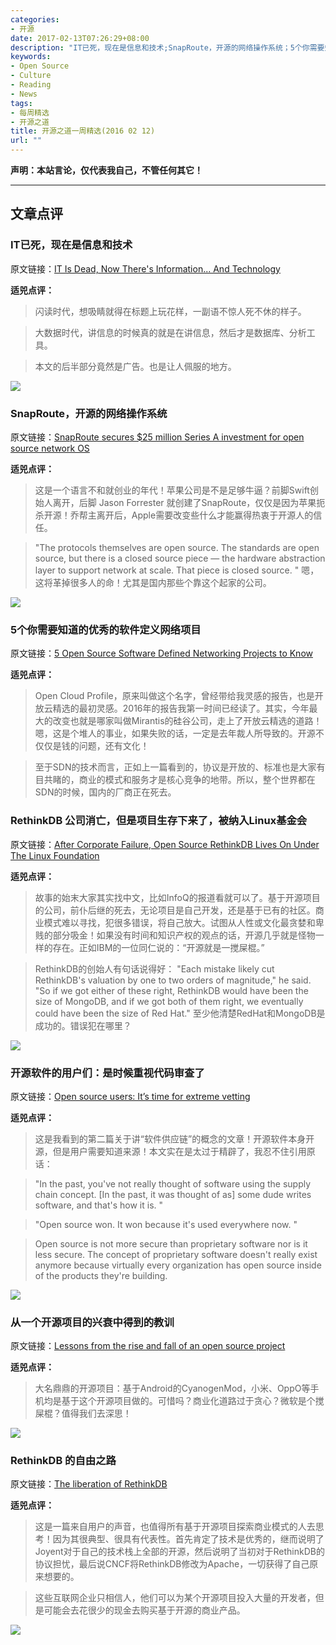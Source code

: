 ```yaml
---
categories:
- 开源
date: 2017-02-13T07:26:29+08:00
description: "IT已死，现在是信息和技术;SnapRoute，开源的网络操作系统；5个你需要知道的优秀的软件定义网络项目；RethinkDB 公司消亡，但是项目生存下来了，被纳入Linux基金会；开源软件的用户们：是时候重视代码审查了；从一个开源项目的兴衰中得到的教训；RethinkDB 的自由之路"
keywords:
- Open Source
- Culture
- Reading
- News
tags:
- 每周精选
- 开源之道
title: 开源之道一周精选(2016 02 12)
url: ""
---
```


**声明：本站言论，仅代表我自己，不管任何其它！**

---

## 文章点评

### IT已死，现在是信息和技术

原文链接：[IT Is Dead, Now There's Information... And Technology](https://www.forbes.com/sites/adrianbridgwater/2017/02/05/it-is-dead-now-theres-information-and-technology/2/#25f0e5149181)

**适兕点评：**

> 闪读时代，想吸睛就得在标题上玩花样，一副语不惊人死不休的样子。

> 大数据时代，讲信息的时候真的就是在讲信息，然后才是数据库、分析工具。

> 本文的后半部分竟然是广告。也是让人佩服的地方。

![](https://tctechcrunch2011.files.wordpress.com/2017/02/gettyimages-625989276.jpg?w=1318)

### SnapRoute，开源的网络操作系统

原文链接：[SnapRoute secures $25 million Series A investment for open source network OS](https://techcrunch.com/2017/02/07/snaproute-secures-25-million-series-a-investment-for-open-source-network-os/)

**适兕点评：**

> 这是一个语言不和就创业的年代！苹果公司是不是足够牛逼？前脚Swift创始人离开，后脚 Jason Forrester 就创建了SnapRoute，仅仅是因为苹果扼杀开源！乔帮主离开后，Apple需要改变些什么才能赢得热衷于开源人的信任。

> "The protocols themselves are open source. The standards are open source, but there is a closed source piece — the hardware abstraction layer to support network at scale. That piece is closed source. " 嗯，这将革掉很多人的命！尤其是国内那些个靠这个起家的公司。

![](https://www.linux.com/sites/lcom/files/styles/rendered_file/public/software-defined-networking_0.jpg?itok=FeWzZo8n)

### 5个你需要知道的优秀的软件定义网络项目

原文链接：[5 Open Source Software Defined Networking Projects to Know](https://www.linux.com/news/open-cloud-report/2016/5-open-source-software-defined-networking-projects-know)

**适兕点评：**

> Open Cloud Profile，原来叫做这个名字，曾经带给我灵感的报告，也是开放云精选的最初灵感。2016年的报告我第一时间已经读了。其实，今年最大的改变也就是哪家叫做Mirantis的硅谷公司，走上了开放云精选的道路！嗯，这是个堆人的事业，如果失败的话，一定是去年裁人所导致的。开源不仅仅是钱的问题，还有文化！

> 至于SDN的技术而言，正如上一篇看到的，协议是开放的、标准也是大家有目共睹的，商业的模式和服务才是核心竞争的地带。所以，整个世界都在SDN的时候，国内的厂商正在死去。

### RethinkDB 公司消亡，但是项目生存下来了，被纳入Linux基金会

原文链接：[After Corporate Failure, Open Source RethinkDB Lives On Under The Linux Foundation](https://adtmag.com/articles/2017/02/06/rethinkdb-lives.aspx)

**适兕点评：**

> 故事的始末大家其实找中文，比如InfoQ的报道看就可以了。基于开源项目的公司，前仆后继的死去，无论项目是自己开发，还是基于已有的社区。商业模式难以寻找，犯很多错误，将自己放大。试图从人性或文化最贪婪和卑贱的部分吸金！如果没有时间和知识产权的观点的话，开源几乎就是怪物一样的存在。正如IBM的一位同仁说的：“开源就是一搅屎棍。”

> RethinkDB的创始人有句话说得好： "Each mistake likely cut RethinkDB's valuation by one to two orders of magnitude," he said. "So if we got either of these right, RethinkDB would have been the size of MongoDB, and if we got both of them right, we eventually could have been the size of Red Hat." 至少他清楚RedHat和MongoDB是成功的。错误犯在哪里？

![](http://images.techhive.com/images/article/2017/02/passport_stamps-100707738-large.jpg)

### 开源软件的用户们：是时候重视代码审查了

原文链接：[Open source users: It’s time for extreme vetting](http://www.cio.com/article/3167527/linux/open-source-users-its-time-for-extreme-vetting.html)

**适兕点评：**

> 这是我看到的第二篇关于讲“软件供应链”的概念的文章！开源软件本身开源，但是用户需要知道来源！本文实在是太过于精辟了，我忍不住引用原话：

>"In the past, you've not really thought of software using the supply chain concept. [In the past, it was thought of as] some dude writes software, and that's how it is. "

> "Open source won. It won because it's used everywhere now. "

> Open source is not more secure than proprietary software nor is it less secure. The concept of proprietary software doesn't really exist anymore because virtually every organization has open source inside of the products they're building.

![](http://images.techhive.com/images/article/2017/02/rise-and-fall-of-cyanogen_primary-100707834-large.jpeg)

### 从一个开源项目的兴衰中得到的教训

原文链接：[Lessons from the rise and fall of an open source project](http://www.cio.com/article/3167530/open-source-tools/lessons-from-the-rise-and-fall-of-an-open-source-project.html)

**适兕点评：**

> 大名鼎鼎的开源项目：基于Android的CyanogenMod，小米、OppO等手机均是基于这个开源项目做的。可惜吗？商业化道路过于贪心？微软是个搅屎棍？值得我们去深思！

![](http://images.techhive.com/images/article/2017/02/timeline-cyanogenmod2-100707819-large.jpeg)

### RethinkDB 的自由之路

原文链接：[The liberation of RethinkDB](https://www.joyent.com/blog/the-liberation-of-rethinkdb)

**适兕点评：**

> 这是一篇来自用户的声音，也值得所有基于开源项目探索商业模式的人去思考！因为其很典型、很具有代表性。首先肯定了技术是优秀的，继而说明了Joyent对于自己的技术栈上全部的开源，然后说明了当初对于RethinkDB的协议担忧，最后说CNCF将RethinkDB修改为Apache，一切获得了自己原来想要的。

> 这些互联网企业只相信人，他们可以为某个开源项目投入大量的开发者，但是可能会去花很少的现金去购买基于开源的商业产品。

![](http://onmywaytofreedomland.com/wp-content/uploads/2013/01/Freedom.jpg)
